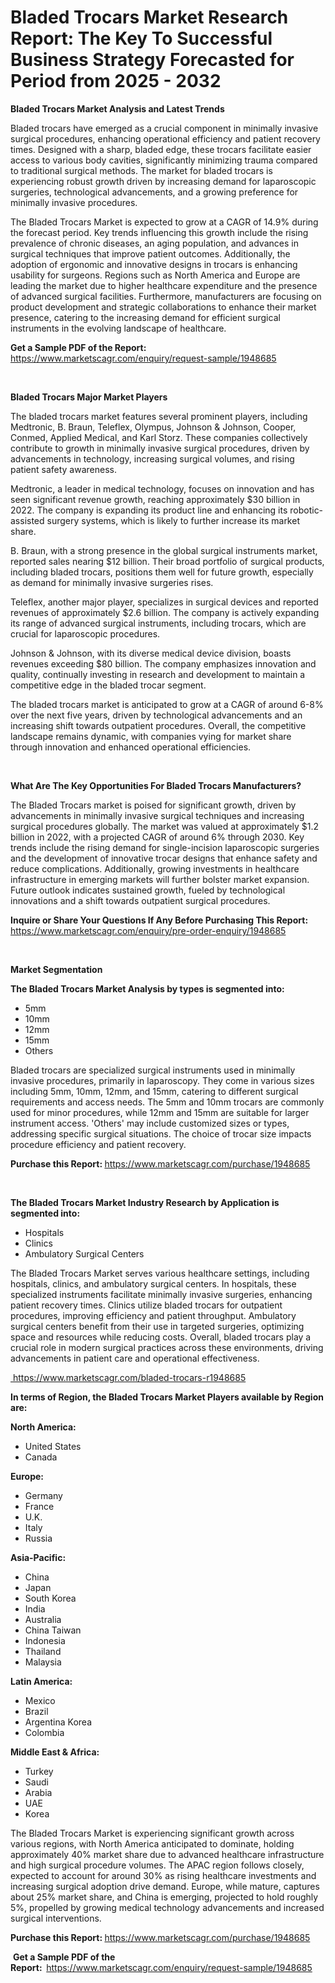 <p><h1>Bladed Trocars Market Research Report: The Key To Successful Business Strategy Forecasted for Period from 2025 - 2032</h1></p><p><strong>Bladed Trocars Market Analysis and Latest Trends</strong></p>
<p><p>Bladed trocars have emerged as a crucial component in minimally invasive surgical procedures, enhancing operational efficiency and patient recovery times. Designed with a sharp, bladed edge, these trocars facilitate easier access to various body cavities, significantly minimizing trauma compared to traditional surgical methods. The market for bladed trocars is experiencing robust growth driven by increasing demand for laparoscopic surgeries, technological advancements, and a growing preference for minimally invasive procedures.</p><p>The Bladed Trocars Market is expected to grow at a CAGR of 14.9% during the forecast period. Key trends influencing this growth include the rising prevalence of chronic diseases, an aging population, and advances in surgical techniques that improve patient outcomes. Additionally, the adoption of ergonomic and innovative designs in trocars is enhancing usability for surgeons. Regions such as North America and Europe are leading the market due to higher healthcare expenditure and the presence of advanced surgical facilities. Furthermore, manufacturers are focusing on product development and strategic collaborations to enhance their market presence, catering to the increasing demand for efficient surgical instruments in the evolving landscape of healthcare.</p></p>
<p><strong>Get a Sample PDF of the Report:&nbsp;</strong> <a href="https://www.marketscagr.com/enquiry/request-sample/1948685?utm_campaign=3207&utm_medium=2&utm_source=Github&utm_content=ia&utm_term=16042025&utm_id=bladed-trocars">https://www.marketscagr.com/enquiry/request-sample/1948685</a></p>
<p>&nbsp;</p>
<p><strong>Bladed Trocars Major Market Players</strong></p>
<p><p>The bladed trocars market features several prominent players, including Medtronic, B. Braun, Teleflex, Olympus, Johnson & Johnson, Cooper, Conmed, Applied Medical, and Karl Storz. These companies collectively contribute to growth in minimally invasive surgical procedures, driven by advancements in technology, increasing surgical volumes, and rising patient safety awareness.</p><p>Medtronic, a leader in medical technology, focuses on innovation and has seen significant revenue growth, reaching approximately $30 billion in 2022. The company is expanding its product line and enhancing its robotic-assisted surgery systems, which is likely to further increase its market share.</p><p>B. Braun, with a strong presence in the global surgical instruments market, reported sales nearing $12 billion. Their broad portfolio of surgical products, including bladed trocars, positions them well for future growth, especially as demand for minimally invasive surgeries rises.</p><p>Teleflex, another major player, specializes in surgical devices and reported revenues of approximately $2.6 billion. The company is actively expanding its range of advanced surgical instruments, including trocars, which are crucial for laparoscopic procedures.</p><p>Johnson & Johnson, with its diverse medical device division, boasts revenues exceeding $80 billion. The company emphasizes innovation and quality, continually investing in research and development to maintain a competitive edge in the bladed trocar segment.</p><p>The bladed trocars market is anticipated to grow at a CAGR of around 6-8% over the next five years, driven by technological advancements and an increasing shift towards outpatient procedures. Overall, the competitive landscape remains dynamic, with companies vying for market share through innovation and enhanced operational efficiencies.</p></p>
<p>&nbsp;</p>
<p><strong>What Are The Key Opportunities For Bladed Trocars Manufacturers?</strong></p>
<p><p>The Bladed Trocars market is poised for significant growth, driven by advancements in minimally invasive surgical techniques and increasing surgical procedures globally. The market was valued at approximately $1.2 billion in 2022, with a projected CAGR of around 6% through 2030. Key trends include the rising demand for single-incision laparoscopic surgeries and the development of innovative trocar designs that enhance safety and reduce complications. Additionally, growing investments in healthcare infrastructure in emerging markets will further bolster market expansion. Future outlook indicates sustained growth, fueled by technological innovations and a shift towards outpatient surgical procedures.</p></p>
<p><strong>Inquire or Share Your Questions If Any Before Purchasing This Report:</strong> <a href="https://www.marketscagr.com/enquiry/pre-order-enquiry/1948685?utm_campaign=3207&utm_medium=2&utm_source=Github&utm_content=ia&utm_term=16042025&utm_id=bladed-trocars">https://www.marketscagr.com/enquiry/pre-order-enquiry/1948685</a></p>
<p>&nbsp;</p>
<p><strong>Market Segmentation</strong></p>
<p><strong>The Bladed Trocars Market Analysis by types is segmented into:</strong></p>
<p><ul><li>5mm</li><li>10mm</li><li>12mm</li><li>15mm</li><li>Others</li></ul></p>
<p><p>Bladed trocars are specialized surgical instruments used in minimally invasive procedures, primarily in laparoscopy. They come in various sizes including 5mm, 10mm, 12mm, and 15mm, catering to different surgical requirements and access needs. The 5mm and 10mm trocars are commonly used for minor procedures, while 12mm and 15mm are suitable for larger instrument access. 'Others' may include customized sizes or types, addressing specific surgical situations. The choice of trocar size impacts procedure efficiency and patient recovery.</p></p>
<p><strong>Purchase this Report:&nbsp;</strong><a href="https://www.marketscagr.com/purchase/1948685?utm_campaign=3207&utm_medium=2&utm_source=Github&utm_content=ia&utm_term=16042025&utm_id=bladed-trocars">https://www.marketscagr.com/purchase/1948685</a></p>
<p>&nbsp;</p>
<p><strong>The Bladed Trocars Market Industry Research by Application is segmented into:</strong></p>
<p><ul><li>Hospitals</li><li>Clinics</li><li>Ambulatory Surgical Centers</li></ul></p>
<p><p>The Bladed Trocars Market serves various healthcare settings, including hospitals, clinics, and ambulatory surgical centers. In hospitals, these specialized instruments facilitate minimally invasive surgeries, enhancing patient recovery times. Clinics utilize bladed trocars for outpatient procedures, improving efficiency and patient throughput. Ambulatory surgical centers benefit from their use in targeted surgeries, optimizing space and resources while reducing costs. Overall, bladed trocars play a crucial role in modern surgical practices across these environments, driving advancements in patient care and operational effectiveness.</p></p>
<p><a href="https://www.marketscagr.com/bladed-trocars-r1948685?utm_campaign=3207&utm_medium=2&utm_source=Github&utm_content=ia&utm_term=16042025&utm_id=bladed-trocars">&nbsp;https://www.marketscagr.com/bladed-trocars-r1948685</a></p>
<p><strong>In terms of Region, the Bladed Trocars Market Players available by Region are:</strong></p>
<p>
    <p> <strong> North America: </strong>
        <ul>
            <li>United States</li>
            <li>Canada</li>
        </ul>
        </p> 
    <p> <strong> Europe: </strong>
        <ul>
            <li>Germany</li>
            <li>France</li>
            <li>U.K.</li>
            <li>Italy</li>
            <li>Russia</li>
        </ul>
        </p> 
    <p> <strong> Asia-Pacific: </strong>
        <ul>
            <li>China</li>
            <li>Japan</li>
            <li>South Korea</li>
            <li>India</li>
            <li>Australia</li>
            <li>China Taiwan</li>
            <li>Indonesia</li>
            <li>Thailand</li>
            <li>Malaysia</li>
        </ul>
        </p> 
    <p> <strong> Latin America: </strong>
        <ul>
            <li>Mexico</li>
            <li>Brazil</li>
            <li>Argentina Korea</li>
            <li>Colombia</li>
        </ul>
        </p> 
    <p> <strong> Middle East & Africa: </strong>
        <ul>
            <li>Turkey</li>
            <li>Saudi</li>
            <li>Arabia</li>
            <li>UAE</li>
            <li>Korea</li>
        </ul>
    </p>
    </p>
<p><p>The Bladed Trocars Market is experiencing significant growth across various regions, with North America anticipated to dominate, holding approximately 40% market share due to advanced healthcare infrastructure and high surgical procedure volumes. The APAC region follows closely, expected to account for around 30% as rising healthcare investments and increasing surgical adoption drive demand. Europe, while mature, captures about 25% market share, and China is emerging, projected to hold roughly 5%, propelled by growing medical technology advancements and increased surgical interventions.</p></p>
<p><strong>Purchase this Report: </strong><a href="https://www.marketscagr.com/purchase/1948685?utm_campaign=3207&utm_medium=2&utm_source=Github&utm_content=ia&utm_term=16042025&utm_id=bladed-trocars">https://www.marketscagr.com/purchase/1948685</a></p>
<p>&nbsp;<strong>Get a Sample PDF of the Report:&nbsp;&nbsp;</strong><a href="https://www.marketscagr.com/enquiry/request-sample/1948685?utm_campaign=3207&utm_medium=2&utm_source=Github&utm_content=ia&utm_term=16042025&utm_id=bladed-trocars">https://www.marketscagr.com/enquiry/request-sample/1948685</a></p>
<p><strong></strong></p>
<p><p></p><p></p><p></p></p>